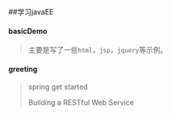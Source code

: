 ##学习javaEE
#### basicDemo
> 主要是写了一些`html`，`jsp`，`jquery`等示例。
#### greeting
> spring get started
>
> Building a RESTful Web Service
